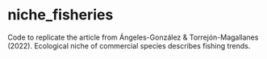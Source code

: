 # niche_fisheries
Code to replicate the article from Ángeles-González &amp; Torrejón-Magallanes (2022). Ecological niche of commercial species describes fishing trends.
